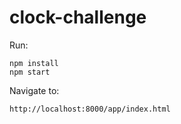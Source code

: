 # clock-challenge

Run:
<pre><code>npm install
npm start
</code></pre>

Navigate to:
<pre><code>http://localhost:8000/app/index.html</code></pre>